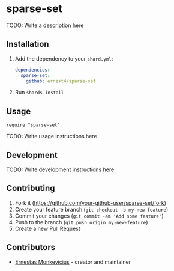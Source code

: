 # sparse-set

TODO: Write a description here

## Installation

1. Add the dependency to your `shard.yml`:

   ```yaml
   dependencies:
     sparse-set:
       github: ernest4/sparse-set
   ```

2. Run `shards install`

## Usage

```crystal
require "sparse-set"
```

TODO: Write usage instructions here

## Development

TODO: Write development instructions here

## Contributing

1. Fork it (<https://github.com/your-github-user/sparse-set/fork>)
2. Create your feature branch (`git checkout -b my-new-feature`)
3. Commit your changes (`git commit -am 'Add some feature'`)
4. Push to the branch (`git push origin my-new-feature`)
5. Create a new Pull Request

## Contributors

- [Ernestas Monkevicius](https://github.com/your-github-user) - creator and maintainer
